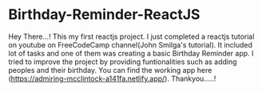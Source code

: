 # Birthday-Reminder-ReactJS
Hey There...! This my first reactjs project. I just completed a reactjs tutorial on youtube on FreeCodeCamp channel(John Smilga's tutorial). It included lot of tasks and one of them was creating a basic Birthday Reminder app. I tried to improve the project by providing funtionalities such as adding peoples and their birthday. You can find the working app here (https://admiring-mcclintock-a141fa.netlify.app/). Thankyou.....!

